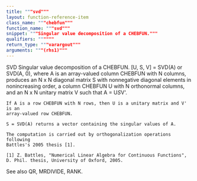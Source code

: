 ```yaml
---
title: """svd"""
layout: function-reference-item
class_name: """chebfun"""
function_name: """svd"""
snippet: """Singular value decomposition of a CHEBFUN."""
qualifiers: """"""
return_type: """varargout"""
arguments: """(rhs1)"""
---
```


 SVD   Singular value decomposition of a CHEBFUN.
    [U, S, V] = SVD(A) or SVD(A, 0), where A is an array-valued column CHEBFUN
    with N columns, produces an N x N diagonal matrix S with nonnegative
    diagonal elements in nonincreasing order, a column CHEBFUN U with N
    orthonormal columns, and an N x N unitary matrix V such that A = U*S*V'.
 
    If A is a row CHEBFUN with N rows, then U is a unitary matrix and V' is an
    array-valued row CHEBFUN.
 
    S = SVD(A) returns a vector containing the singular values of A.
 
    The computation is carried out by orthogonalization operations following
    Battles's 2005 thesis [1].
 
    [1] Z. Battles, "Numerical Linear Algebra for Continuous Functions",
    D. Phil. thesis, University of Oxford, 2005.
 
  See also QR, MRDIVIDE, RANK.
